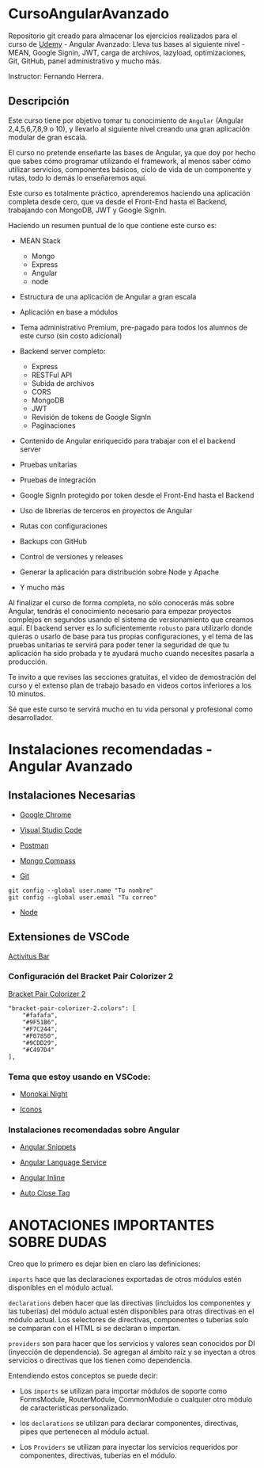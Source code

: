 # CursoAngularAvanzado

Repositorio git creado para almacenar los ejercicios realizados para el curso de [Udemy](https://www.udemy.com/course/angular-avanzado-fernando-herrera/?kw=Angular+Avanzado%3A+Lleva+tus+bases+al+siguiente+nivel+-+MEAN&src=sac) - Angular Avanzado: Lleva tus bases al siguiente nivel - MEAN, Google Signin, JWT, carga de archivos, lazyload, optimizaciones, Git, GitHub, panel administrativo y mucho más.

Instructor: Fernando Herrera.

## Descripción

Este curso tiene por objetivo tomar tu conocimiento de `Angular` (Angular 2,4,5,6,7,8,9 o 10), y llevarlo al siguiente nivel creando una gran aplicación modular de gran escala.   

 El curso no pretende enseñarte las bases de Angular, ya que doy por hecho que sabes cómo programar utilizando el framework, al menos saber cómo utilizar servicios, componentes básicos, ciclo de vida de un componente y rutas, todo lo demás lo enseñaremos aquí.

 Este curso es totalmente práctico, aprenderemos haciendo una aplicación completa desde cero, que va desde el Front-End hasta el Backend, trabajando con MongoDB, JWT y Google SignIn.

Haciendo un resumen puntual de lo que contiene este curso es:
 
* MEAN Stack
  * Mongo
  * Express
  * Angular
  * node

* Estructura de una aplicación de Angular a gran escala
* Aplicación en base a módulos
* Tema administrativo Premium, pre-pagado para todos los alumnos de este curso (sin costo adicional) 
* Backend server completo:
  * Express
  * RESTFul API
  * Subida de archivos   
  * CORS   
  * MongoDB   
  * JWT   
  * Revisión de tokens de Google SignIn   
  * Paginaciones     
* Contenido de Angular enriquecido para trabajar con el el backend server   
* Pruebas unitarias   
* Pruebas de integración   
* Google SignIn protegido por token desde el Front-End hasta el Backend   
* Uso de librerías de terceros en proyectos de Angular   
* Rutas con configuraciones   
* Backups con GitHub   
* Control de versiones y releases   
* Generar la aplicación para distribución sobre Node y Apache   
* Y mucho más  

Al finalizar el curso de forma completa, no sólo conocerás más sobre Angular, tendrás el conocimiento necesario para empezar proyectos complejos en segundos usando el sistema de versionamiento que creamos aquí. El backend server es lo suficientemente `robusto` para utilizarlo donde quieras o usarlo de base para tus propias configuraciones, y el tema de las pruebas unitarias te servirá para poder tener la seguridad de que tu aplicación ha sido probada y te ayudará mucho cuando necesites pasarla a producción.

 Te invito a que revises las secciones gratuitas, el video de demostración del curso y el extenso plan de trabajo basado en videos cortos inferiores a los 10 minutos.

 Sé que este curso te servirá mucho en tu vida personal y profesional como desarrollador.
 
 # Instalaciones recomendadas - Angular Avanzado

## Instalaciones Necesarias
* [Google Chrome](https://www.google.com/chrome/)

* [Visual Studio Code](https://code.visualstudio.com/)

* [Postman](https://www.postman.com/downloads/)

* [Mongo Compass](https://www.mongodb.com/try/download/compass)

* [Git](https://git-scm.com/)
```
git config --global user.name "Tu nombre"
git config --global user.email "Tu correo"
```

* [Node](https://nodejs.org/es/)


## Extensiones de VSCode
[Activitus Bar](https://marketplace.visualstudio.com/items?itemName=Gruntfuggly.activitusbar)

### Configuración del Bracket Pair Colorizer 2

[Bracket Pair Colorizer 2](https://marketplace.visualstudio.com/items?itemName=CoenraadS.bracket-pair-colorizer-2)
```
"bracket-pair-colorizer-2.colors": [
    "#fafafa",
    "#9F51B6",
    "#F7C244",
    "#F07850",
    "#9CDD29",
    "#C497D4"
],
```
### Tema que estoy usando en VSCode:

* [Monokai Night](https://marketplace.visualstudio.com/items?itemName=fabiospampinato.vscode-monokai-night)

* [Iconos](https://marketplace.visualstudio.com/items?itemName=PKief.material-icon-theme)

### Instalaciones recomendadas sobre Angular
* [Angular Snippets](https://marketplace.visualstudio.com/items?itemName=Mikael.Angular-BeastCode)

* [Angular Language Service](https://marketplace.visualstudio.com/items?itemName=Angular.ng-template)

* [Angular Inline](https://marketplace.visualstudio.com/items?itemName=natewallace.angular2-inline)

* [Auto Close Tag](https://marketplace.visualstudio.com/items?itemName=formulahendry.auto-close-tag)

# 
# ANOTACIONES IMPORTANTES SOBRE DUDAS

Creo que lo primero es dejar bien en claro las definiciones:

`imports` hace que las declaraciones exportadas de otros módulos estén disponibles en el módulo actual.

`declarations` deben hacer que las directivas (incluidos los componentes y las tuberías) del módulo actual estén disponibles para otras directivas en el módulo actual. Los selectores de directivas, componentes o tuberías solo se comparan con el HTML si se declaran o importan.

`providers` son para hacer que los servicios y valores sean conocidos por DI (inyección de dependencia). Se agregan al ámbito raíz y se inyectan a otros servicios o directivas que los tienen como dependencia.

Entendiendo estos conceptos se puede decir: 

* Los `imports` se utilizan para importar módulos de soporte como FormsModule, RouterModule, CommonModule o cualquier otro módulo de características personalizado.

* los `declarations` se utilizan para declarar componentes, directivas, pipes que pertenecen al módulo actual. 

* Los `Providers` se utilizan para inyectar los servicios requeridos por componentes, directivas, tuberías en el módulo.
